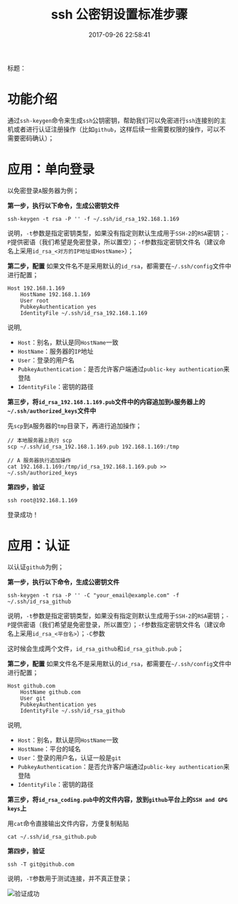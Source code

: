 ﻿---
title: ssh 公密钥设置标准步骤
date: 2017-09-26 22:58:41
description: 介绍如何规范化设置 ssh 公密钥
tags:
- ssh
categories:
- Linux
copyright: false
---

标题：

# 功能介绍
通过`ssh-keygen`命令来生成`ssh`公钥密钥，帮助我们可以免密进行`ssh`连接别的主机或者进行认证注册操作（比如`github`，这样后续一些需要权限的操作，可以不需要密码确认）；


# 应用：单向登录
以免密登录`A`服务器为例；

**第一步，执行以下命令，生成公密钥文件**

```
ssh-keygen -t rsa -P '' -f ~/.ssh/id_rsa_192.168.1.169
```
说明，`-t`参数是指定密钥类型，如果没有指定则默认生成用于`SSH-2`的`RSA`密钥；`-P`提供密语（我们希望是免密登录，所以置空）；`-f`参数指定密钥文件名（建议命名上采用`id_rsa_<对方的IP地址或HostName>`）；

**第二步，配置**
如果文件名不是采用默认的`id_rsa`，都需要在`~/.ssh/config`文件中进行配置；
```
Host 192.168.1.169
    HostName 192.168.1.169
    User root
    PubkeyAuthentication yes
    IdentityFile ~/.ssh/id_rsa_192.168.1.169
```

说明,

- `Host`：别名，默认是同`HostName`一致
- `HostName`：服务器的`IP`地址
- `User`：登录的用户名
- `PubkeyAuthentication`：是否允许客户端通过`public-key authentication`来登陆
- `IdentityFile`：密钥的路径

**第三步，将`id_rsa_192.168.1.169.pub`文件中的内容追加到`A`服务器上的`~/.ssh/authorized_keys`文件中**

先`scp`到`A`服务器的`tmp`目录下，再进行追加操作；
```
// 本地服务器上执行 scp
scp ~/.ssh/id_rsa_192.168.1.169.pub 192.168.1.169:/tmp

// A 服务器执行追加操作
cat 192.168.1.169:/tmp/id_rsa_192.168.1.169.pub >> ~/.ssh/authorized_keys
```

**第四步，验证**
```
ssh root@192.168.1.169
```
登录成功！


# 应用：认证
以认证`github`为例；

**第一步，执行以下命令，生成公密钥文件**

```
ssh-keygen -t rsa -P '' -C "your_email@example.com" -f ~/.ssh/id_rsa_github
```
说明，`-t`参数是指定密钥类型，如果没有指定则默认生成用于`SSH-2`的`RSA`密钥；`-P`提供密语（我们希望是免密登录，所以置空）；`-f`参数指定密钥文件名（建议命名上采用`id_rsa_<平台名>`）；`-C`参数

这时候会生成两个文件，`id_rsa_github`和`id_rsa_github.pub`；

**第二步，配置**
如果文件名不是采用默认的`id_rsa`，都需要在`~/.ssh/config`文件中进行配置；
```
Host github.com
    HostName github.com
    User git
    PubkeyAuthentication yes
    IdentityFile ~/.ssh/id_rsa_github
```
说明,

- `Host`：别名，默认是同`HostName`一致
- `HostName`：平台的域名
- `User`：登录的用户名，认证一般是`git`
- `PubkeyAuthentication`：是否允许客户端通过`public-key authentication`来登陆
- `IdentityFile`：密钥的路径

**第三步，将`id_rsa_coding.pub`中的文件内容，放到`github`平台上的`SSH and GPG keys`上**

用`cat`命令直接输出文件内容，方便复制粘贴
```
cat ~/.ssh/id_rsa_github.pub
```

**第四步，验证**

```
ssh -T git@github.com
```
说明，`-T`参数用于测试连接，并不真正登录；

![验证成功][1]


  [1]: http://owk2q4gs5.bkt.clouddn.com/sucess-test-ssh.png
